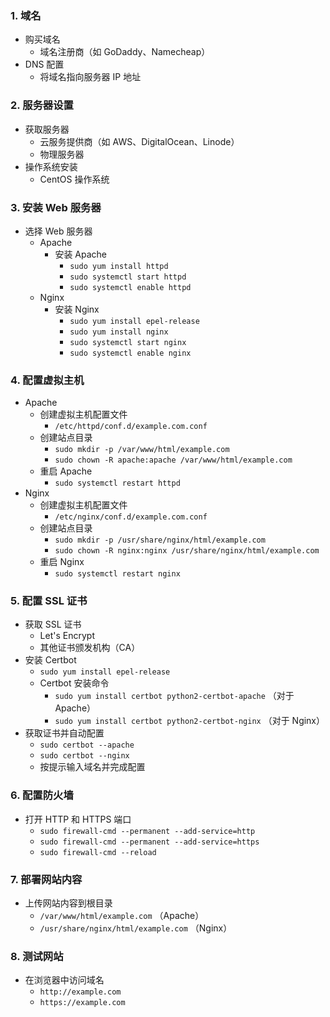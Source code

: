 

### 1. 域名
   - 购买域名
     - 域名注册商（如 GoDaddy、Namecheap）
   - DNS 配置
     - 将域名指向服务器 IP 地址

### 2. 服务器设置
   - 获取服务器
     - 云服务提供商（如 AWS、DigitalOcean、Linode）
     - 物理服务器
   - 操作系统安装
     - CentOS 操作系统

### 3. 安装 Web 服务器
   - 选择 Web 服务器
     - Apache
       - 安装 Apache
         - `sudo yum install httpd`
         - `sudo systemctl start httpd`
         - `sudo systemctl enable httpd`
     - Nginx
       - 安装 Nginx
         - `sudo yum install epel-release`
         - `sudo yum install nginx`
         - `sudo systemctl start nginx`
         - `sudo systemctl enable nginx`

### 4. 配置虚拟主机
   - Apache
     - 创建虚拟主机配置文件
       - `/etc/httpd/conf.d/example.com.conf`
     - 创建站点目录
       - `sudo mkdir -p /var/www/html/example.com`
       - `sudo chown -R apache:apache /var/www/html/example.com`
     - 重启 Apache
       - `sudo systemctl restart httpd`
   - Nginx
     - 创建虚拟主机配置文件
       - `/etc/nginx/conf.d/example.com.conf`
     - 创建站点目录
       - `sudo mkdir -p /usr/share/nginx/html/example.com`
       - `sudo chown -R nginx:nginx /usr/share/nginx/html/example.com`
     - 重启 Nginx
       - `sudo systemctl restart nginx`

### 5. 配置 SSL 证书
   - 获取 SSL 证书
     - Let's Encrypt
     - 其他证书颁发机构（CA）
   - 安装 Certbot
     - `sudo yum install epel-release`
     - Certbot 安装命令
       - `sudo yum install certbot python2-certbot-apache` （对于 Apache）
       - `sudo yum install certbot python2-certbot-nginx` （对于 Nginx）
   - 获取证书并自动配置
     - `sudo certbot --apache`
     - `sudo certbot --nginx`
     - 按提示输入域名并完成配置

### 6. 配置防火墙
   - 打开 HTTP 和 HTTPS 端口
     - `sudo firewall-cmd --permanent --add-service=http`
     - `sudo firewall-cmd --permanent --add-service=https`
     - `sudo firewall-cmd --reload`

### 7. 部署网站内容
   - 上传网站内容到根目录
     - `/var/www/html/example.com` （Apache）
     - `/usr/share/nginx/html/example.com` （Nginx）

### 8. 测试网站
   - 在浏览器中访问域名
     - `http://example.com`
     - `https://example.com`
